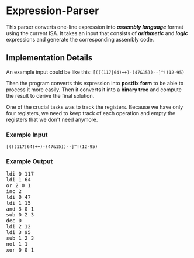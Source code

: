 # Expression-Parser
This parser converts one-line expression into ***assembly language*** format using the current ISA. It takes an input that consists of ***arithmetic*** and ***logic*** expressions and generate the corresponding assembly code.

## Implementation Details

An example input could be like this: `[(((117|64)++)-(47&15))--]^!(12-95)`

Then the program converts this expression into **postfix form** to be able to process it more easily. Then it converts it into a **binary tree** and compute the result to derive the final solution.

One of the crucial tasks was to track the registers. Because we have only four registers, we need to keep track of each operation and empty the registers that we don't need anymore.

### Example Input

`[(((117|64)++)-(47&15))--]^!(12-95)`

### Example Output

<pre>
ldi 0 117
ldi 1 64
or 2 0 1
inc 2
ldi 0 47
ldi 1 15
and 3 0 1
sub 0 2 3
dec 0
ldi 2 12
ldi 3 95
sub 1 2 3
not 1 1
xor 0 0 1
</pre>
